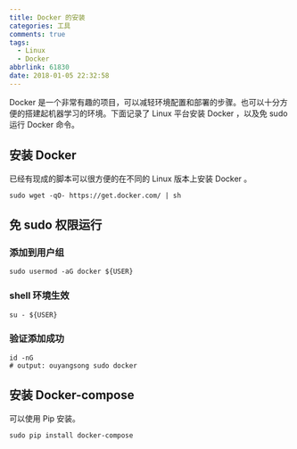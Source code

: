 ```yaml
---
title: Docker 的安装
categories: 工具
comments: true
tags:
  - Linux
  - Docker
abbrlink: 61830
date: 2018-01-05 22:32:58
---
```


Docker 是一个非常有趣的项目，可以减轻环境配置和部署的步骤。也可以十分方便的搭建起机器学习的环境。下面记录了 Linux 平台安装 Docker ，以及免 sudo 运行 Docker 命令。

<!--more-->

## 安装 Docker

已经有现成的脚本可以很方便的在不同的 Linux 版本上安装 Docker 。

```shell
sudo wget -qO- https://get.docker.com/ | sh
```

## 免 sudo 权限运行

### 添加到用户组

```shell
sudo usermod -aG docker ${USER}
```

### shell 环境生效

```shell
su - ${USER}
```

### 验证添加成功

```shell
id -nG
# output: ouyangsong sudo docker
```

## 安装 Docker-compose

可以使用 Pip 安装。

```shell
sudo pip install docker-compose
```